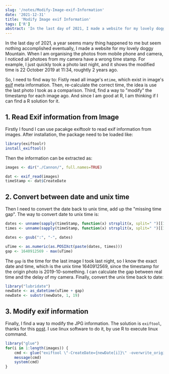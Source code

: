 ```yaml
---
slug: '/notes/Modify-Image-exif-Information'
date: '2021-12-31'
title: 'Modify Image exif Information'
tags: ['R']
abstract: 'In the last day of 2021, I made a website for my lovely doggy Mountain. However, when I am organising his two-year ranges photos, I noticed all images from my camera time are all wrong. So I tried to solve it a bit, re-annotated image timestamp.'
---
```


In the last day of 2021, a year seems many thing happened to me but seem nothing accomplished eventually, I made a website for my lovely doggy Mountain. When I am organising the photos from mobile phone and camera, I noticed all photoes from my camera have a wrong time stamp. For example, I just quickly took a photo last night, and it shows the modified time is 22 October 2019 at 11:34, roughtly 2 years ago.

So, I need to find way to: Fistly read all image's `mtime`, which exist in image's [exif](https://en.wikipedia.org/wiki/Exif) meta information. Then, re-calculate the correct time, the idea is use the last photo I took as a comparison. Third, find a way to "modify" the timestamp for each image ago. And since I am good at R, I am thinking if I can find a R solution for it.

## 1. Read Exif information from Image

Firstly I found I can use pacakge exiftoolr to read exif information from images. After installation, the package need to be loaded like:

```R
library(exiftoolr)
install_exiftool()
```

Then the information can be extracted as: 

```R
images <- dir("./Cannon/", full.names=TRUE)

dat <- exif_read(images)
timeStamp <- dat$CreateDate
```

## 2. Convert between date and unix time

Then I need to convert the date back to unix time, add up the "missing time gap". The way to convert date to unix time is:

```R
dates <- unname(sapply(timeStamp, function(x) strsplit(x, split=" ")[[1]][1]))
times <- unname(sapply(timeStamp, function(x) strsplit(x, split=" ")[[1]][2]))

dates <- gsub(":", "-", dates)

uTime <- as.numeric(as.POSIXct(paste(dates, times)))
gap <- 1640912569 - max(uTime)
```

The `gap` is the time for the last image I took last night, so I know the exact date and time, which is the unix time 1640912569, since the timestamp for the origin photo is 2019-10-something. I can calculate the gap between real time and the delay of my camera. Finally, convert the unix time back to date:

```R
library("lubridate")
newDate <- as_datetime(uTime + gap)
newDate <- substr(newDate, 1, 19)
```

## 3. Modify exif information

Finally, I find a way to modify the JPG information. The solution is `exiftool`, thanks for this [post](https://stackoverflow.com/questions/53926085/how-to-change-media-created-date-in-exiftool). I use linux software to do it, by use R to execute linux command.

```R
library("glue")
for(i in 1:length(images)) {
    cmd <- glue("exiftool \"-CreateDate={newDate[i]}\" -overwrite_original {images[i]}")
    message(cmd)
    system(cmd)
}

```